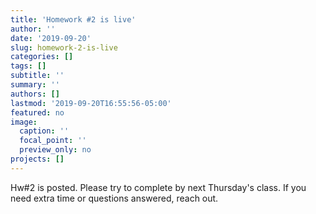 ```yaml
---
title: 'Homework #2 is live'
author: ''
date: '2019-09-20'
slug: homework-2-is-live
categories: []
tags: []
subtitle: ''
summary: ''
authors: []
lastmod: '2019-09-20T16:55:56-05:00'
featured: no
image:
  caption: ''
  focal_point: ''
  preview_only: no
projects: []
---
```


Hw#2 is posted. Please try to complete by next Thursday's class. If you need extra time or questions answered,  reach out. 
